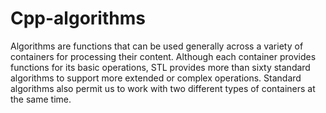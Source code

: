 # Cpp-algorithms
Algorithms are functions that can be used generally across a variety of containers for processing their content. Although each container provides functions for its basic operations, STL provides more than sixty standard algorithms to support more extended or complex operations. Standard algorithms also permit us to work with two different types of containers at the same time.

